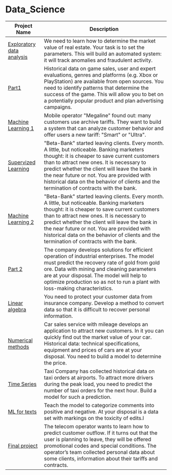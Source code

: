 # Data_Science
| Project Name  | Description |
| ------------- | ------------- |
| [Exploratory data analysis](https://github.com/feldmansasha/Data_Science/blob/main/01.%20Analyze.ipynb)  | We need to learn how to determine the market value of real estate. Your task is to set the parameters. This will build an automated system: it will track anomalies and fraudulent activity. |
| [Part1](https://github.com/feldmansasha/Data_Science/blob/main/02.%20Part%201.ipynb)  | Historical data on game sales, user and expert evaluations, genres and platforms (e.g. Xbox or PlayStation) are available from open sources. You need to identify patterns that determine the success of the game. This will allow you to bet on a potentially popular product and plan advertising campaigns.  |
| [Machine Learning 1](https://github.com/feldmansasha/Data_Science/blob/main/03.%20Machine%20Learning.ipynb) | Mobile operator "Megaline" found out: many customers use archive tariffs. They want to build a system that can analyze customer behavior and offer users a new tariff: "Smart" or "Ultra". |
| [Supervized Learning](https://github.com/feldmansasha/Data_Science/blob/main/04.%20Supervized%20learning.ipynb) | "Beta-Bank" started leaving clients. Every month. A little, but noticeable. Banking marketers thought: it is cheaper to save current customers than to attract new ones. It is necessary to predict whether the client will leave the bank in the near future or not. You are provided with historical data on the behavior of clients and the termination of contracts with the bank.|
| [Machine Learning 2](https://github.com/feldmansasha/Data_Science/blob/main/05.%20Machine%20learning.ipynb) | "Beta-Bank" started leaving clients. Every month. A little, but noticeable. Banking marketers thought: it is cheaper to save current customers than to attract new ones. It is necessary to predict whether the client will leave the bank in the near future or not. You are provided with historical data on the behavior of clients and the termination of contracts with the bank.|
| [Part 2](https://github.com/feldmansasha/Data_Science/blob/main/06.%20Part%202.ipynb) | The company develops solutions for efficient operation of industrial enterprises. The model must predict the recovery rate of gold from gold ore. Data with mining and cleaning parameters are at your disposal. The model will help to optimize production so as not to run a plant with loss-making characteristics.|
| [Linear algebra](https://github.com/feldmansasha/Data_Science/blob/main/07.%20Linear%20algebra.ipynb) | You need to protect your customer data from insurance company. Develop a method to convert data so that it is difficult to recover personal information.|
| [Numerical methods](https://github.com/feldmansasha/Data_Science/blob/main/08.%20Numerical%20methods.ipynb) | Car sales service with mileage develops an application to attract new customers. In it you can quickly find out the market value of your car. Historical data: technical specifications, equipment and prices of cars are at your disposal. You need to build a model to determine the price.|
| [Time Series](https://github.com/feldmansasha/Data_Science/blob/main/09.%20Time%20series.ipynb) | Taxi Company has collected historical data on taxi orders at airports. To attract more drivers during the peak load, you need to predict the number of taxi orders for the next hour. Build a model for such a prediction.|
| [ML for texts](https://github.com/feldmansasha/Data_Science/blob/main/10.%20ML%20for%20texts.ipynb) | Teach the model to categorize comments into positive and negative. At your disposal is a data set with markings on the toxicity of edits.l|
| [Final project](https://github.com/feldmansasha/Data_Science/blob/main/11.%20Final%20project.ipynb) | The telecom operator wants to learn how to predict customer outflow. If it turns out that the user is planning to leave, they will be offered promotional codes and special conditions. The operator’s team collected personal data about some clients, information about their tariffs and contracts.|
